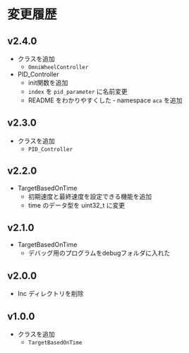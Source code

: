 # 変更履歴

## v2.4.0
- クラスを追加
  - `OmniWheelController`
- PID_Controller
  - init関数を追加
  - `index` を `pid_parameter` に名前変更
  - README をわかりやすくした
‐ namespace `aca` を追加

## v2.3.0
- クラスを追加 
  - `PID_Controller`

## v2.2.0
- TargetBasedOnTime
  - 初期速度と最終速度を設定できる機能を追加
  - time のデータ型を uint32_t に変更

## v2.1.0
- TargetBasedOnTime
  - デバッグ用のプログラムをdebugフォルダに入れた

## v2.0.0
- Inc ディレクトリを削除

## v1.0.0
- クラスを追加
    - `TargetBasedOnTime`
